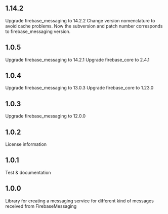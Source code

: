 ## 1.14.2
Upgrade firebase_messaging to 14.2.2
Change version nomenclature to avoid cache problems. Now the subversion and patch number corresponds to firebase_messaging version.

## 1.0.5
Upgrade firebase_messaging to 14.2.1
Upgrade firebase_core to 2.4.1

## 1.0.4
Upgrade firebase_messaging to 13.0.3
Upgrade firebase_core to 1.23.0

## 1.0.3
Upgrade firebase_messaging to 12.0.0

## 1.0.2
License information

## 1.0.1
Test & documentation

## 1.0.0
Library for creating a messaging service for different kind of messages received from FirebaseMessaging
